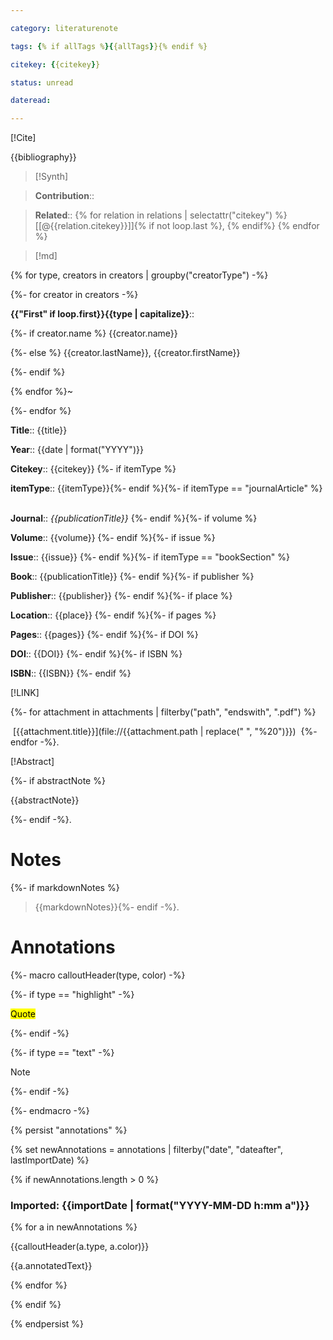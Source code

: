 ```yaml
---

category: literaturenote

tags: {% if allTags %}{{allTags}}{% endif %}

citekey: {{citekey}}

status: unread

dateread:

---
```


  

[!Cite]

{{bibliography}}

  

>[!Synth]

>****Contribution****:: 

>

>****Related****:: {% for relation in relations | selectattr("citekey") %} [[@{{relation.citekey}}]]{% if not loop.last %}, {% endif%} {% endfor %}

>

  

>[!md]

{% for type, creators in creators | groupby("creatorType") -%}

{%- for creator in creators -%}

**{{"First" if loop.first}}{{type | capitalize}}**::

{%- if creator.name %} {{creator.name}}  

{%- else %} {{creator.lastName}}, {{creator.firstName}}  

{%- endif %}  

{% endfor %}~ 

{%- endfor %}    

****Title****:: {{title}}  

****Year****:: {{date | format("YYYY")}}   

****Citekey****:: {{citekey}} {%- if itemType %}  

****itemType****:: {{itemType}}{%- endif %}{%- if itemType == "journalArticle" %}  

****Journal****:: _*{{publicationTitle}}*_ {%- endif %}{%- if volume %}  

****Volume****:: {{volume}} {%- endif %}{%- if issue %}  

****Issue****:: {{issue}} {%- endif %}{%- if itemType == "bookSection" %}  

****Book****:: {{publicationTitle}} {%- endif %}{%- if publisher %}  

****Publisher****:: {{publisher}} {%- endif %}{%- if place %}  

****Location****:: {{place}} {%- endif %}{%- if pages %}   

****Pages****:: {{pages}} {%- endif %}{%- if DOI %}  

****DOI****:: {{DOI}} {%- endif %}{%- if ISBN %}  

****ISBN****:: {{ISBN}} {%- endif %}    

  

[!LINK] 

{%- for attachment in attachments | filterby("path", "endswith", ".pdf") %}

 [{{attachment.title}}](file://{{attachment.path | replace(" ", "%20")}})  {%- endfor -%}.

  

[!Abstract]

{%- if abstractNote %}

{{abstractNote}}

{%- endif -%}.

  

# Notes

{%- if markdownNotes %}

>{{markdownNotes}}{%- endif -%}.

  

  

# Annotations

{%- macro calloutHeader(type, color) -%}  

{%- if type == "highlight" -%}  

<mark style="background-color: {{color}}">Quote</mark>  

{%- endif -%}

  

{%- if type == "text" -%}  

Note  

{%- endif -%}  

{%- endmacro -%}

  

{% persist "annotations" %}

{% set newAnnotations = annotations | filterby("date", "dateafter", lastImportDate) %}

{% if newAnnotations.length > 0 %}

  

### Imported: {{importDate | format("YYYY-MM-DD h:mm a")}}

  

  

{% for a in newAnnotations %}

{{calloutHeader(a.type, a.color)}}

{{a.annotatedText}}

{% endfor %}

{% endif %}

{% endpersist %}
